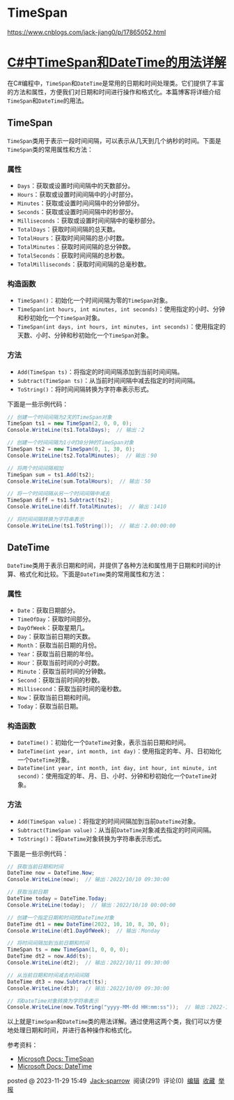 # TimeSpan

https://www.cnblogs.com/jack-jiang0/p/17865052.html

# [C#中TimeSpan和DateTime的用法详解](https://www.cnblogs.com/jack-jiang0/p/17865052.html)

在C#编程中，`TimeSpan`和`DateTime`是常用的日期和时间处理类。它们提供了丰富的方法和属性，方便我们对日期和时间进行操作和格式化。本篇博客将详细介绍`TimeSpan`和`DateTime`的用法。

## TimeSpan

`TimeSpan`类用于表示一段时间间隔，可以表示从几天到几个纳秒的时间。下面是`TimeSpan`类的常用属性和方法：

### 属性

+   `Days`：获取或设置时间间隔中的天数部分。
+   `Hours`：获取或设置时间间隔中的小时部分。
+   `Minutes`：获取或设置时间间隔中的分钟部分。
+   `Seconds`：获取或设置时间间隔中的秒部分。
+   `Milliseconds`：获取或设置时间间隔中的毫秒部分。
+   `TotalDays`：获取时间间隔的总天数。
+   `TotalHours`：获取时间间隔的总小时数。
+   `TotalMinutes`：获取时间间隔的总分钟数。
+   `TotalSeconds`：获取时间间隔的总秒数。
+   `TotalMilliseconds`：获取时间间隔的总毫秒数。

### 构造函数

+   `TimeSpan()`：初始化一个时间间隔为零的`TimeSpan`对象。
+   `TimeSpan(int hours, int minutes, int seconds)`：使用指定的小时、分钟和秒初始化一个`TimeSpan`对象。
+   `TimeSpan(int days, int hours, int minutes, int seconds)`：使用指定的天数、小时、分钟和秒初始化一个`TimeSpan`对象。

### 方法

+   `Add(TimeSpan ts)`：将指定的时间间隔添加到当前时间间隔。
+   `Subtract(TimeSpan ts)`：从当前时间间隔中减去指定的时间间隔。
+   `ToString()`：将时间间隔转换为字符串表示形式。

下面是一些示例代码：

```csharp
// 创建一个时间间隔为2天的TimeSpan对象
TimeSpan ts1 = new TimeSpan(2, 0, 0, 0);
Console.WriteLine(ts1.TotalDays);  // 输出：2

// 创建一个时间间隔为1小时30分钟的TimeSpan对象
TimeSpan ts2 = new TimeSpan(0, 1, 30, 0);
Console.WriteLine(ts2.TotalMinutes);  // 输出：90

// 将两个时间间隔相加
TimeSpan sum = ts1.Add(ts2);
Console.WriteLine(sum.TotalHours);  // 输出：50

// 将一个时间间隔从另一个时间间隔中减去
TimeSpan diff = ts1.Subtract(ts2);
Console.WriteLine(diff.TotalMinutes);  // 输出：1410

// 将时间间隔转换为字符串表示
Console.WriteLine(ts1.ToString());  // 输出：2.00:00:00
```

## DateTime

`DateTime`类用于表示日期和时间，并提供了各种方法和属性用于日期和时间的计算、格式化和比较。下面是`DateTime`类的常用属性和方法：

### 属性

+   `Date`：获取日期部分。
+   `TimeOfDay`：获取时间部分。
+   `DayOfWeek`：获取星期几。
+   `Day`：获取当前日期的天数。
+   `Month`：获取当前日期的月份。
+   `Year`：获取当前日期的年份。
+   `Hour`：获取当前时间的小时数。
+   `Minute`：获取当前时间的分钟数。
+   `Second`：获取当前时间的秒数。
+   `Millisecond`：获取当前时间的毫秒数。
+   `Now`：获取当前日期和时间。
+   `Today`：获取当前日期。

### 构造函数

+   `DateTime()`：初始化一个`DateTime`对象，表示当前日期和时间。
+   `DateTime(int year, int month, int day)`：使用指定的年、月、日初始化一个`DateTime`对象。
+   `DateTime(int year, int month, int day, int hour, int minute, int second)`：使用指定的年、月、日、小时、分钟和秒初始化一个`DateTime`对象。

### 方法

+   `Add(TimeSpan value)`：将指定的时间间隔加到当前`DateTime`对象。
+   `Subtract(TimeSpan value)`：从当前`DateTime`对象减去指定的时间间隔。
+   `ToString()`：将`DateTime`对象转换为字符串表示形式。

下面是一些示例代码：

```csharp
// 获取当前日期和时间
DateTime now = DateTime.Now;
Console.WriteLine(now);  // 输出：2022/10/10 09:30:00

// 获取当前日期
DateTime today = DateTime.Today;
Console.WriteLine(today);  // 输出：2022/10/10 00:00:00

// 创建一个指定日期和时间的DateTime对象
DateTime dt1 = new DateTime(2022, 10, 10, 8, 30, 0);
Console.WriteLine(dt1.DayOfWeek);  // 输出：Monday

// 将时间间隔加到当前日期和时间
TimeSpan ts = new TimeSpan(1, 0, 0, 0);
DateTime dt2 = now.Add(ts);
Console.WriteLine(dt2);  // 输出：2022/10/11 09:30:00

// 从当前日期和时间减去时间间隔
DateTime dt3 = now.Subtract(ts);
Console.WriteLine(dt3);  // 输出：2022/10/09 09:30:00

// 将DateTime对象转换为字符串表示
Console.WriteLine(now.ToString("yyyy-MM-dd HH:mm:ss"));  // 输出：2022-10-10 09:30:00
```

以上就是`TimeSpan`和`DateTime`类的用法详解。通过使用这两个类，我们可以方便地处理日期和时间，并进行各种操作和格式化。

参考资料：

+   [Microsoft Docs: TimeSpan](https://docs.microsoft.com/en-us/dotnet/api/system.timespan?view=net-6.0)
+   [Microsoft Docs: DateTime](https://docs.microsoft.com/en-us/dotnet/api/system.datetime?view=net-6.0)

posted @ 2023-11-29 15:49  [Jack-sparrow](https://www.cnblogs.com/jack-jiang0)  阅读(291)  评论(0)  [编辑](https://i.cnblogs.com/EditPosts.aspx?postid=17865052)  [收藏](javascript:void(0))  [举报](javascript:void(0))
